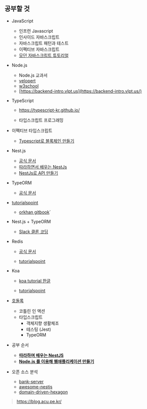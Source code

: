 ## 공부할 것

- JavaScript

  - 인프런 Javascript 
  - 인사이드 자바스크립트
  - 자바스크립트 패턴과 테스트
  - 이펙티브 자바스크립트
  - [모던 자바스크립트 튜토리얼](https://ko.javascript.info/)

- Node.js

  - Node.js 교과서
  - [velopert](https://velopert.com/node-js-tutorials)
  - [w3school](https://www.w3schools.com/nodejs)
  - [https://backend-intro.vlpt.us](https://backend-intro.vlpt.us/)

- TypeScript

  - https://typescript-kr.github.io/
  
  - 타입스크립트 프로그래밍
  
- 이펙티브 타입스크립트
  - [Typescript로 블록체인 만들기](https://nomadcoders.co/typescript-for-beginners)

- Nest.js

  - [공식 문서](https://docs.nestjs.kr/)
  - [따라하면서 배우는 NestJs](https://www.inflearn.com/course/%EB%94%B0%EB%9D%BC%ED%95%98%EB%8A%94-%EB%84%A4%EC%8A%A4%ED%8A%B8-%EC%A0%9C%EC%9D%B4%EC%97%90%EC%8A%A4/dashboard)
  - [NestJs로 API 만들기](https://nomadcoders.co/nestjs-fundamentals)

- TypeORM

  - [공식 문서](https://typeorm.io/#/)
- [tutorialspoint](https://www.tutorialspoint.com/typeorm/index.htm)
  - [orkhan gitbook](https://orkhan.gitbook.io/typeorm/)`

- Nest.js + TypeORM

  - [Slack 클론 코딩](https://www.inflearn.com/course/%EC%8A%AC%EB%9E%99%ED%81%B4%EB%A1%A0%EC%BD%94%EB%94%A9-%EB%B0%B1%EC%97%94%EB%93%9C)

- Redis

  - [공식 문서](https://redis.io/documentation)

  - [tutorialspoint](https://www.tutorialspoint.com/redis/index.htm)

- Koa

  - [koa tutorial 한글](https://backend-intro.vlpt.us/)
  
  - [tutorialspoint](https://www.tutorialspoint.com/koajs/index.htm)





- [호돌록](https://log.hodol.dev/)
  - 코틀린 인 액션
  - 타입스크립트 
    - 객체지향 생활체조
    - 테스팅 (Jest)
    - TypeORM



- 공부 순서
  - [**따라하며 배우는 NestJS**](https://www.inflearn.com/course/%EB%94%B0%EB%9D%BC%ED%95%98%EB%8A%94-%EB%84%A4%EC%8A%A4%ED%8A%B8-%EC%A0%9C%EC%9D%B4%EC%97%90%EC%8A%A4/dashboard)
  - [**Node.js 를 이용해 웹애플리케이션 만들기**](https://www.inflearn.com/course/nodejs-%EA%B0%95%EC%A2%8C-%EC%83%9D%ED%99%9C%EC%BD%94%EB%94%A9/dashboard)



- 오픈 소스 분석

  - [bank-server](https://github.com/pietrzakadrian/bank-server)
  - [awesome-nestjs](https://github.com/nestjs/awesome-nestjs)
  - [domain-driven-hexagon](https://github.com/Sairyss/domain-driven-hexagon)

  

> https://blog.acu.pe.kr/

